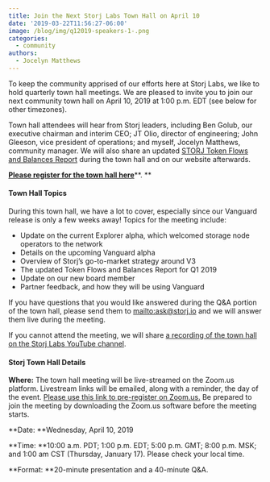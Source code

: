 ```yaml
---
title: Join the Next Storj Labs Town Hall on April 10
date: '2019-03-22T11:56:27-06:00'
image: /blog/img/q12019-speakers-1-.png
categories:
  - community
authors:
  - Jocelyn Matthews
---
```

To keep the community apprised of our efforts here at Storj Labs, we like to hold quarterly town hall meetings. We are pleased to invite you to join our next community town hall on April 10, 2019 at 1:00 p.m. EDT (see below for other timezones).

Town hall attendees will hear from Storj leaders, including Ben Golub, our executive chairman and interim CEO; JT Olio, director of engineering; John Gleeson, vice president of operations; and myself, Jocelyn Matthews, community manager. We will also share an updated [STORJ Token Flows and Balances Report](https://storj.io/blog/2019/01/storj-token-balances-and-flows-report-jan.-16-2019/) during the town hall and on our website afterwards. 

[**Please register for the town hall here**](https://zoom.us/webinar/register/WN_WbG7BYRFSzqZ8OE8_uhuWw)**. **

#### Town Hall Topics

During this town hall, we have a lot to cover, especially since our Vanguard release is only a few weeks away! Topics for the meeting include: 

* Update on the current Explorer alpha, which welcomed storage node operators to the network 
* Details on the upcoming Vanguard alpha  
* Overview of Storj’s go-to-market strategy around V3  
* The updated Token Flows and Balances Report for Q1 2019 
* Update on our new board member 
* Partner feedback, and how they will be using Vanguard 

If you have questions that you would like answered during the Q&A portion of the town hall, please send them to <mailto:ask@storj.io> and we will answer them live during the meeting. 

If you cannot attend the meeting, we will share [a recording of the town hall on the Storj Labs YouTube channel](https://www.youtube.com/watch?v=x0tMoueAi9Y&list=PLNq8osZgyMoBr53aMHCYZkvog7JjJt7wm).

#### Storj Town Hall Details

**Where:** The town hall meeting will be live-streamed on the Zoom.us platform. Livestream links will be emailed, along with a reminder, the day of the event. [Please use this link to pre-register on Zoom.us.](https://zoom.us/webinar/register/WN_WbG7BYRFSzqZ8OE8_uhuWw) Be prepared to join the meeting by downloading the Zoom.us software before the meeting starts. 

**Date: **Wednesday, April 10, 2019

**Time: **10:00 a.m. PDT; 1:00 p.m. EDT; 5:00 p.m. GMT; 8:00 p.m. MSK; and 1:00 am CST (Thursday, January 17). Please check your local time.

**Format: **20-minute presentation and a 40-minute Q&A.
